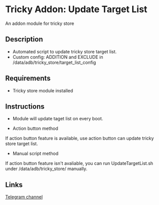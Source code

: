 # **Tricky Addon: Update Target List**
An addon module for tricky store

## Description
- Automated script to update tricky store target list.
- Custom config: ADDITION and EXCLUDE in /data/adb/tricky_store/target_list_config

## Requirements
- Tricky store module installed

## Instructions
- Module will update taget list on every boot.


- Action button method

If action button feature is available, use action button can update tricky store target list.

- Manual script method

If action button feature isn't avaliable, you can run UpdateTargetList.sh under /data/adb/tricky_store/ manually.


## Links
[Telegram channel](https://t.me/kowchannel)
